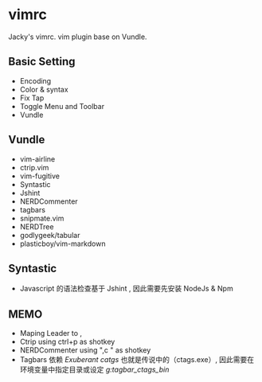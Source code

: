 # vimrc
Jacky's vimrc. vim plugin base on Vundle. 

## Basic Setting
- Encoding
- Color & syntax
- Fix Tap
- Toggle Menu and Toolbar
- Vundle

## Vundle
- vim-airline
- ctrip.vim 
- vim-fugitive 
- Syntastic
- Jshint
- NERDCommenter
- tagbars
- snipmate.vim
- NERDTree
- godlygeek/tabular
- plasticboy/vim-markdown

## Syntastic
- Javascript 的语法检查基于 Jshint , 因此需要先安装 NodeJs & Npm



## MEMO
- Maping Leader to ,
- Ctrip using ctrl+p as shotkey 
- NERDCommenter using ",c " as shotkey 
- Tagbars 依赖 *Exuberant catgs*  也就是传说中的（ctags.exe）, 因此需要在环境变量中指定目录或设定 *g:tagbar_ctags_bin* 




